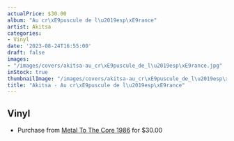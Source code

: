 ```yaml
---
actualPrice: $30.00
album: "Au cr\xE9puscule de l\u2019esp\xE9rance"
artist: Akitsa
categories:
- Vinyl
date: '2023-08-24T16:55:00'
draft: false
images:
- "/images/covers/akitsa-au_cr\xE9puscule_de_l\u2019esp\xE9rance.jpg"
inStock: true
thumbnailImage: "/images/covers/akitsa-au_cr\xE9puscule_de_l\u2019esp\xE9rance-thumb.jpg"
title: "Akitsa - Au cr\xE9puscule de l\u2019esp\xE9rance"
---
```


## Vinyl
* Purchase from [Metal To The Core 1986](https://metaltothecore1986.com/shop/akitsa-au-crepuscule-de-lesperance-12-double-lp/) for $30.00
